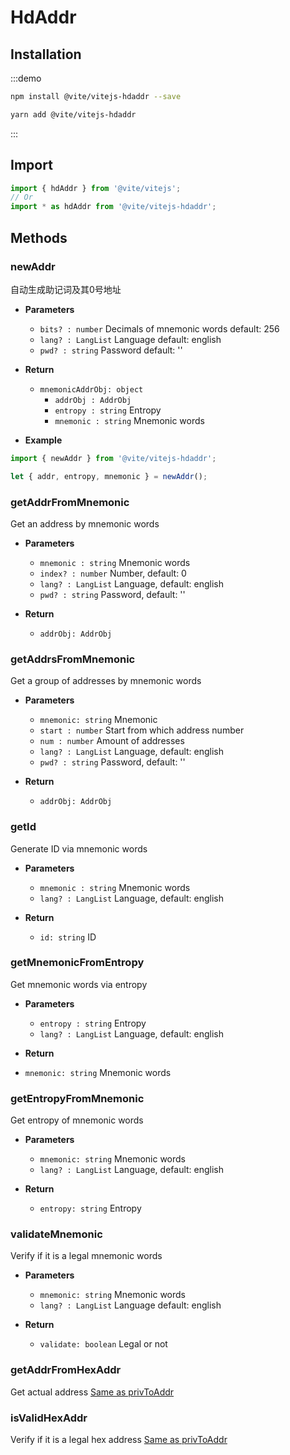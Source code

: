 # HdAddr

## Installation

:::demo
```bash tab:npm
npm install @vite/vitejs-hdaddr --save
```

```bash tab:yarn
yarn add @vite/vitejs-hdaddr
```
:::

## Import

```javascript import
import { hdAddr } from '@vite/vitejs';
// Or
import * as hdAddr from '@vite/vitejs-hdaddr';
```

## Methods

### newAddr
自动生成助记词及其0号地址

- **Parameters**
  - `bits? : number` Decimals of mnemonic words default: 256
  - `lang? : LangList` Language default: english
  - `pwd? : string` Password default: ''

- **Return**
    - `mnemonicAddrObj: object`
        - `addrObj : AddrObj`
        - `entropy : string` Entropy
        - `mnemonic : string` Mnemonic words

- **Example**
```javascript ::Demo
import { newAddr } from '@vite/vitejs-hdaddr';

let { addr, entropy, mnemonic } = newAddr();
```

### getAddrFromMnemonic
Get an address by mnemonic words

- **Parameters**
  - `mnemonic : string` Mnemonic words
  - `index? : number` Number, default: 0
  - `lang? : LangList` Language, default: english
  - `pwd? : string` Password, default: ''

- **Return** 
  - `addrObj: AddrObj`

### getAddrsFromMnemonic
Get a group of addresses by mnemonic words

- **Parameters**
  - `mnemonic: string` Mnemonic
  - `start : number` Start from which address number
  - `num : number` Amount of addresses
  - `lang? : LangList` Language, default: english
  - `pwd? : string` Password, default: ''

- **Return**
  - `addrObj: AddrObj`

### getId
Generate ID via mnemonic words

- **Parameters**
  - `mnemonic : string` Mnemonic words
  - `lang? : LangList` Language, default: english

- **Return**
  - `id: string` ID

### getMnemonicFromEntropy
Get mnemonic words via entropy

- **Parameters**
  - `entropy : string` Entropy
  - `lang? : LangList` Language, default: english

- **Return**
 - `mnemonic: string` Mnemonic words

### getEntropyFromMnemonic
Get entropy of mnemonic words

- **Parameters**
  - `mnemonic: string` Mnemonic words
  - `lang? : LangList` Language, default: english

- **Return**
  - `entropy: string` Entropy

### validateMnemonic
Verify if it is a legal mnemonic words

- **Parameters**
  - `mnemonic: string` Mnemonic words
  - `lang? : LangList` Language default: english

- **Return**
  - `validate: boolean` Legal or not

### getAddrFromHexAddr
Get actual address [Same as privToAddr](/api/vitejs/tool/privToAddr.html)

### isValidHexAddr
Verify if it is a legal hex address [Same as privToAddr](/api/vitejs/tool/privToAddr.html)
